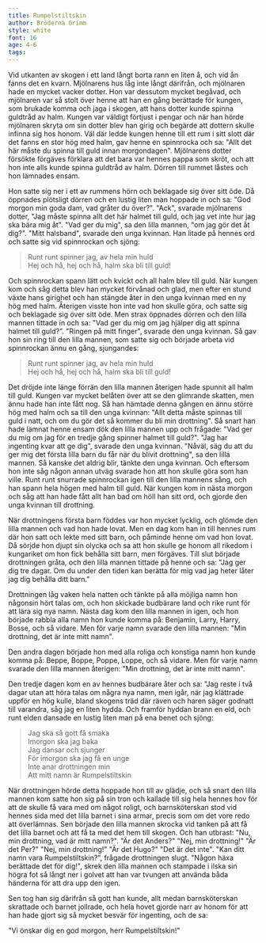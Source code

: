 ```yaml
---
title: Rumpelstiltskin
author: Bröderna Grimm
style: white
font: 16
age: 4-6
tags:
---
```


Vid utkanten av skogen i ett land långt borta rann en liten å, och vid ån fanns det en kvarn. Mjölnarens hus låg inte långt därifrån, och mjölnaren hade en mycket vacker dotter. Hon var dessutom mycket begåvad, och mjölnaren var så stolt över henne att han en gång berättade för kungen, som brukade komma och jaga i skogen, att hans dotter kunde spinna guldtråd av halm. Kungen var väldigt förtjust i pengar och när han hörde mjölnaren skryta om sin dotter blev han girig och begärde att dottern skulle infinna sig hos honom. Väl där ledde kungen henne till ett rum i sitt slott där det fanns en stor hög med halm, gav henne en spinnrocka och sa: "Allt det här måste du spinna till guld innan morgondagen". Mjölnarens dotter försökte förgäves förklara att det bara var hennes pappa som skröt, och att hon inte alls kunde spinna guldtråd av halm. Dörren till rummet låstes och hon lämnades ensam.

Hon satte sig ner i ett av rummens hörn och beklagade sig över sitt öde. Då öppnades plötsligt dörren och en lustig liten man hoppade in och sa: "God morgon min goda dam, vad gråter du över?". "Ack", svarade mjölnarens dotter, "Jag måste spinna allt det här halmet till guld, och jag vet inte hur jag ska bära mig åt". "Vad ger du mig", sa den lilla mannen, "om jag gör det åt dig?". "Mitt halsband", svarade den unga kvinnan. Han litade på hennes ord och satte sig vid spinnrockan och sjöng:

> Runt runt spinner jag, av hela min huld  
Hej och hå, hej och hå, halm ska bli till guld!

Och spinnrockan spann lätt och kvickt och all halm blev till guld. När kungen kom och såg detta blev han mycket förvånad och glad, men efter en stund växte hans girighet och han stängde åter in den unga kvinnan med en ny hög med halm. Återigen visste hon inte vad hon skulle göra, och satte sig och beklagade sig över sitt öde. Men strax öppnades dörren och den lilla mannen tittade in och sa: "Vad ger du mig om jag hjälper dig att spinna halmet till guld?". "Ringen på mitt finger", svarade den unga kvinnan. Så gav hon sin ring till den lilla mannen, som satte sig och började arbeta vid spinnrockan ännu en gång, sjungandes:

> Runt runt spinner jag, av hela min huld  
Hej och hå, hej och hå, halm ska bli till guld!

Det dröjde inte länge förrän den lilla mannen återigen hade spunnit all halm till guld. Kungen var mycket belåten över att se den glimrande skatten, men ännu hade han inte fått nog. Så han hämtade denna gången en ännu större hög med halm och sa till den unga kvinnan: "Allt detta måste spinnas till guld i natt, och om du gör det så kommer du bli min drottning". Så snart han hade lämnat henne ensam dök den lilla mannen upp och frågade: "Vad ger du mig om jag för en tredje gång spinner halmet till guld?". "Jag har ingenting kvar att ge dig", svarade den unga kvinnan. "Nåväl, säg du att du ger mig det första lilla barn du får när du blivit drottning", sa den lilla mannen. Så kanske det aldrig blir, tänkte den unga kvinnan. Och eftersom hon inte såg någon annan utväg svarade hon att hon skulle göra som han ville. Runt runt snurrade spinnrockan igen till den lilla mannens sång, och han spann hela högen med halm till guld. När kungen kom in nästa morgon och såg att han hade fått allt han bad om höll han sitt ord, och gjorde den unga kvinnan till drottning.

När drottningens första barn föddes var hon mycket lycklig, och glömde den lilla mannen och vad hon hade lovat. Men en dag kom han in till hennes rum där hon satt och lekte med sitt barn, och påminde henne om vad hon lovat. Då sörjde hon djupt sin olycka och sa att hon skulle ge honom all rikedom i kungariket om hon fick behålla sitt barn, men förgäves. Till slut började drottningen gråta, och den lilla mannen tittade på henne och sa: "Jag ger dig tre dagar. Om du under den tiden kan berätta för mig vad jag heter låter jag dig behålla ditt barn."

Drottningen låg vaken hela natten och tänkte på alla möjliga namn hon någonsin hört talas om, och hon skickade budbärare land och rike runt för att lära sig nya namn. Nästa dag kom den lilla mannen in igen, och hon började rabbla alla namn hon kunde komma på: Benjamin, Larry, Harry, Bosse, och så vidare. Men för varje namn svarade den lilla mannen: "Min drottning, det är inte mitt namn".

Den andra dagen började hon med alla roliga och konstiga namn hon kunde komma på: Beppe, Boppe, Poppe, Loppe, och så vidare. Men för varje namn svarade den lilla mannen återigen: "Min drottning, det är inte mitt namn".

Den tredje dagen kom en av hennes budbärare åter och sa: "Jag reste i två dagar utan att höra talas om några nya namn, men igår, när jag klättrade uppför en hög kulle, bland skogens träd där räven och haren säger godnatt till varandra, såg jag en liten hydda. Och framför hyddan brann en eld, och runt elden dansade en lustig liten man på ena benet och sjöng:

> Jag ska så gott få smaka  
Imorgon ska jag baka  
Jag dansar och sjunger  
För imorgon ska jag få en unge  
Inte anar drottningen min  
Att mitt namn är Rumpelstiltskin

När drottningen hörde detta hoppade hon till av glädje, och så snart den lilla mannen kom satte hon sig på sin tron och kallade till sig hela hennes hov för att de skulle få vara med om något roligt, och barnsköterskan stod vid hennes sida med det lilla barnet i sina armar, precis som om det vore redo att överlämnas. Sen började den lilla mannen skrocka vid tanken på att få det lilla barnet och att få ta med det hem till skogen. Och han utbrast: "Nu, min drottning, vad är mitt namn?". "Är det Anders?" "Nej, min drottning!" "Är det Per?" "Nej, min drottning!" "Är det Hugo?" "Det är det inte". "Kan ditt namn vara Rumpelstiltskin?", frågade drottningen slugt. "Någon häxa berättade det för dig!", skrek den lilla mannen och stampade i ilska sin högra fot så långt ner i golvet att han var tvungen att använda båda händerna för att dra upp den igen.

Sen tog han sig därifrån så gott han kunde, allt medan barnsköterskan skrattade och barnet jollrade, och hela hovet gjorde narr av honom för att han hade gjort sig så mycket besvär för ingenting, och de sa:

"Vi önskar dig en god morgon, herr Rumpelstiltskin!"
